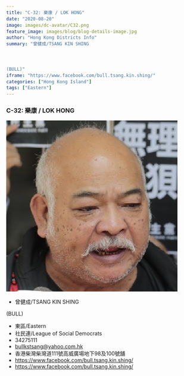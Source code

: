 ```yaml
---
title: "C-32: 樂康 / LOK HONG"
date: "2020-08-20"
image: images/dc-avatar/C32.png
feature_image: images/blog/blog-details-image.jpg
author: "Hong Kong Districts Info"
summary: "曾健成/TSANG KIN SHING



(BULL)"
iframe: "https://www.facebook.com/bull.tsang.kin.shing/"
categories: ["Hong Kong Island"]
tags: ["Eastern"]
---
```


### C-32: 樂康 / LOK HONG  
![](/images/dc-avatar/C32.png)  

 - 曾健成/TSANG KIN SHING



(BULL)  
 - 東區/Eastern  
 - 社民連/League of Social Democrats  
 - 34275111  
 - bullkstsang@yahoo.com.hk  
 - 香港柴灣柴灣道111號高威廣場地下98及100號舖  
 - https://www.facebook.com/bull.tsang.kin.shing/  
 - https://www.facebook.com/bull.tsang.kin.shing/
